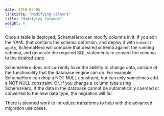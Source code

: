 ```yaml
---
date: 2019-07-06
linktitle: "Modifying Columns"
title: "Modifying Columns"
weight: 4
---
```


Once a table is deployed, SchemaHero can modify columns in it. If you edit the YAML that contains the schema definition, and deploy it with `kubectl apply`, SchemaHero will compare that desired schema against the running schema, and generate the required SQL statements to convert the schema to the desired state.

SchemaHero does not currently have the abilility to change data, outside of the functionality that the database engine can do. For example, SchemaHero can drop a NOT NULL constraint, but can only sometimes add a NOT NULL constraint. Or, if you change a column type using SchemaHero, if the data in the database cannot be automatically coerced or converted to the new data type, the migration will fail.

There is planned work to introduce [transforms](/docs/managing-tables/transforms/) to help with the advanced migration use cases.

